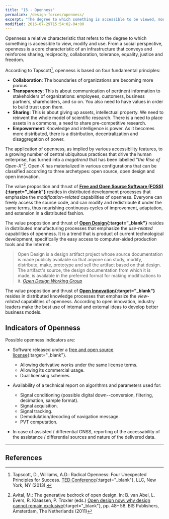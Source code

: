 ```yaml
---
title: "15.- Openness"
permalink: /design-forces/openness/
excerpt: "The degree to which something is accessible to be viewed, modified, distributed and used."
modified: 2016-07-29T15:54:02-04:00
---
```


Openness a relative characteristic that refers to the degree to which something is accessible to view, modify and use. From a social perspective, openness is a core characteristic of an infrastructure that conveys and reinforces sharing, reciprocity, collaboration, tolerance, equality, justice and freedom.

According to Tapscott[^Tapscott13], openness is based on four fundamental principles:

* **Collaboration**: The boundaries of organizations are becoming more porous.
* **Transparency**: This is about communication of pertinent information to stakeholders of organizations: employees, customers, business partners, shareholders, and so on.
You also need to have values in order to build trust upon them.
* **Sharing**: This is about giving up assets, intellectual property. We need to reinvent the whole model of scientific research. There is a need to place assets in a commons, a need to share pre-competitive research.
* **Empowerment**: Knowledge and intelligence is power. As it becomes more distributed, there is a distribution, decentralization and disaggregation of power.


The application of openness, as implied by various accessibility features, to a growing number of central ubiquitous practices that drive the human enterprise, has turned into a _megatrend_ that has been labelled "_the Rise of Open-X_"[^Avital11]. Open-X has materialized in various configurations that can be classified according to three archetypes: open source, open design and open innovation.

The value proposition and thrust of **[Free and Open Source Software (FOSS)](https://en.wikipedia.org/wiki/Free_and_open-source_software){:target="_blank"}** resides in distributed development processes that emphasize the _modification-related_ capabilities of openness. Everyone can freely access the source code, and can modify and redistribute it under the same terms, thus nourishing continuous cycles of improvement, adaptation, and extension in a distributed fashion.

The value proposition and thrust of **[Open Design](https://github.com/OpenDesign-WorkingGroup/Open-Design-Definition){:target="_blank"}** resides in distributed manufacturing processes that emphasize the _use-related_ capabilities of openness.  It is a trend that is product of current technological development, specifically the easy access to computer-aided production tools and the Internet.

> Open Design is a design artifact project whose source documentation is made publicly available so that anyone can study, modify, distribute, make, prototype and sell the artifact based on that design. The artifact's source, the design documentation from which it is made, is available in the preferred format for making modifications to it.
> <cite><a href="https://github.com/OpenDesign-WorkingGroup/Open-Design-Definition" target="_blank">Open Design Working Group</a></cite>

The value proposition and thrust of **[Open Innovation](https://en.wikipedia.org/wiki/Open_innovation){:target="_blank"}** resides in distributed knowledge processes that emphasize the _view-related_ capabilities of openness. According to open innovation, industry leaders make the best use of internal and external ideas to develop better business models.

## Indicators of Openness

Possible openness indicators are:

* Software released under a [free and open source license](https://opensource.org/licenses){:target="_blank"}.
  - Allowing derivative works under the same license terms.
  - Allowing its commercial usage.
  - Dual licensing schemes.

* Availability of a technical report on algorithms and parameters used for:
  - Signal conditioning (possible digital down--conversion, filtering, decimation, sample format).
  - Signal acquisition.
  - Signal tracking.
  - Demodulation/decoding of navigation message.
  - PVT computation.

* In case of assisted / differential GNSS, reporting of the accessability of the assistance / differential sources and nature of the delivered data.


-------

## References

[^Tapscott13]: Tapscott, D., Williams, A.D.: Radical Openness: Four Unexpected Principles for Success. [TED Conference](https://www.ted.com/talks/don_tapscott_four_principles_for_the_open_world_1?language=en){:target="_blank"}, LLC, New York, NY (2013).

[^Avital11]: Avital, M.: The generative bedrock of open design. In: B. van Abel, L. Evers, R. Klaassen, P. Troxler (eds.) [Open design now: why design cannot remain exclusive](http://opendesignnow.org/){:target="_blank"}, pp. 48– 58. BIS Publishers, Amsterdam, The Netherlands (2011)
